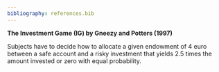 ```yaml
---
bibliography: references.bib
---
```

**The Investment Game (IG) by Gneezy and Potters (1997)** 

Subjects have to decide how to allocate a given endowment of 4 euro between a safe account and a risky investment that yields 2.5 times the amount invested or zero with equal probability. 

